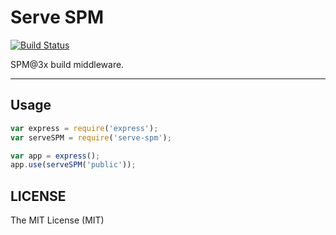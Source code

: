 # Serve SPM

[![Build Status](https://travis-ci.org/spmjs/spm-serve.png)](https://travis-ci.org/spmjs/spm-serve)

SPM@3x build middleware.

---

## Usage

```javascript
var express = require('express');
var serveSPM = require('serve-spm');

var app = express();
app.use(serveSPM('public'));
```

## LICENSE

The MIT License (MIT)
